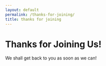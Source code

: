 ```yaml
---
layout: default
permalink: /thanks-for-joining/
title: thanks for joining
---
```


# Thanks for Joining Us!

We shall get back to you as soon as we can!


